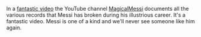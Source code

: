 In a [fantastic video](https://www.youtube.com/watch?v=lyJkGP4p01s) the YouTube channel [MagicalMessi](https://www.youtube.com/channel/UCsObGXVUdSh-bHT7CdVXrrw) documents all the various records that Messi has broken during his illustrious career. It's a fantastic video. Messi is one of a kind and we'll never see someone like him again.
